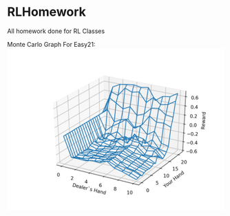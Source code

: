 # RLHomework
All homework done for RL Classes

Monte Carlo Graph For Easy21:
![Monte Carlo Graph](MonteCarlo.png)
